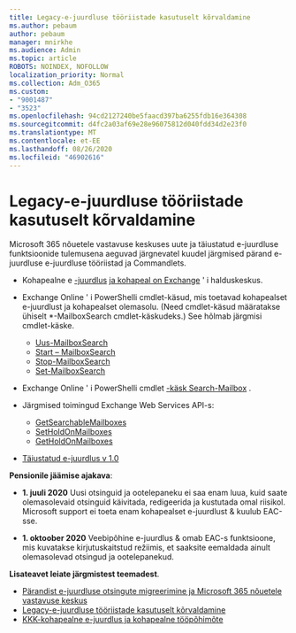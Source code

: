 ```yaml
---
title: Legacy-e-juurdluse tööriistade kasutuselt kõrvaldamine
ms.author: pebaum
author: pebaum
manager: mnirkhe
ms.audience: Admin
ms.topic: article
ROBOTS: NOINDEX, NOFOLLOW
localization_priority: Normal
ms.collection: Adm_O365
ms.custom:
- "9001487"
- "3523"
ms.openlocfilehash: 94cd2127240be5faacd397ba6255fdb16e364308
ms.sourcegitcommit: d4fc2a03af69e28e96075812d040fdd34d2e23f0
ms.translationtype: MT
ms.contentlocale: et-EE
ms.lasthandoff: 08/26/2020
ms.locfileid: "46902616"
---
```

# <a name="retirement-of-legacy-ediscovery-tools"></a>Legacy-e-juurdluse tööriistade kasutuselt kõrvaldamine

Microsoft 365 nõuetele vastavuse keskuses uute ja täiustatud e-juurdluse funktsioonide tulemusena aeguvad järgnevatel kuudel järgmised pärand e-juurdluse e-juurdluse tööriistad ja Commandlets.

- Kohapealne e [-juurdlus](https://docs.microsoft.com/exchange/security-and-compliance/in-place-ediscovery/in-place-ediscovery) [ja kohapeal on Exchange](https://docs.microsoft.com/exchange/security-and-compliance/create-or-remove-in-place-holds) ' i halduskeskus.

- Exchange Online ' i PowerShelli cmdlet-käsud, mis toetavad kohapealset e-juurdlust ja kohapealset olemasolu. (Need cmdlet-käsud määratakse ühiselt *-MailboxSearch cmdlet-käskudeks.) See hõlmab järgmisi cmdlet-käske.

    - [Uus-MailboxSearch](https://docs.microsoft.com/powershell/module/exchange/policy-and-compliance-content-search/new-mailboxsearch)
    - [Start – MailboxSearch](https://docs.microsoft.com/powershell/module/exchange/policy-and-compliance-content-search/start-mailboxsearch)
    - [Stop-MailboxSearch](https://docs.microsoft.com/powershell/module/exchange/policy-and-compliance-content-search/stop-mailboxsearch)
    - [Set-MailboxSearch](https://docs.microsoft.com/powershell/module/exchange/policy-and-compliance-content-search/set-mailboxsearch)

- Exchange Online ' i PowerShelli cmdlet [-käsk Search-Mailbox](https://docs.microsoft.com/powershell/module/exchange/mailboxes/search-mailbox?view=exchange-ps) .
- Järgmised toimingud Exchange Web Services API-s:
    - [GetSearchableMailboxes](https://docs.microsoft.com/exchange/client-developer/web-service-reference/getsearchablemailboxes-operation)
    - [SetHoldOnMailboxes](https://docs.microsoft.com/exchange/client-developer/web-service-reference/setholdonmailboxes-operation)
    - [GetHoldOnMailboxes](https://docs.microsoft.com/exchange/client-developer/web-service-reference/getholdonmailboxes-operation)

- [Täiustatud e-juurdlus v 1.0](https://docs.microsoft.com/microsoft-365/compliance/office-365-advanced-ediscovery)

**Pensionile jäämise ajakava**:
- **1. juuli 2020** Uusi otsinguid ja ootelepaneku ei saa enam luua, kuid saate olemasolevaid otsinguid käivitada, redigeerida ja kustutada omal riisikol. Microsoft support ei toeta enam kohapealset e-juurdlust & kuulub EAC-sse.
    
- **1. oktoober 2020** Veebipõhine e-juurdlus & omab EAC-s funktsioone, mis kuvatakse kirjutuskaitstud režiimis, et saaksite eemaldada ainult olemasolevad otsingud ja ootelepanekud.

**Lisateavet leiate järgmistest teemadest**.

 - [Pärandist e-juurdluse otsingute migreerimine ja Microsoft 365 nõuetele vastavuse keskus](https://docs.microsoft.com/microsoft-365/compliance/migrate-legacy-ediscovery-searches-and-holds)
 - [Legacy-e-juurdluse tööriistade kasutuselt kõrvaldamine](https://docs.microsoft.com/microsoft-365/compliance/legacy-ediscovery-retirement)
 - [KKK-kohapealne e-juurdlus ja kohapealne tööpõhimõte](https://docs.microsoft.com/microsoft-365/compliance/legacy-ediscovery-retirement#faqs-about-in-place-ediscovery-and-in-place-holds)



